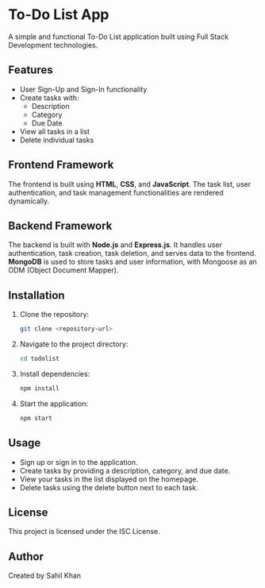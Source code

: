# To-Do List App

A simple and functional To-Do List application built using Full Stack Development technologies.

## Features
- User Sign-Up and Sign-In functionality
- Create tasks with:
  - Description
  - Category
  - Due Date
- View all tasks in a list
- Delete individual tasks

## Frontend Framework
The frontend is built using **HTML**, **CSS**, and **JavaScript**. The task list, user authentication, and task management functionalities are rendered dynamically.

## Backend Framework
The backend is built with **Node.js** and **Express.js**. It handles user authentication, task creation, task deletion, and serves data to the frontend. **MongoDB** is used to store tasks and user information, with Mongoose as an ODM (Object Document Mapper).

## Installation

1. Clone the repository:
   ```bash
   git clone <repository-url>
2. Navigate to the project directory:
   ```bash
   cd todolist
3. Install dependencies:
   ```bash
   npm install
4. Start the application:
   ```bash
   npm start

## Usage
- Sign up or sign in to the application.
- Create tasks by providing a description, category, and due date.
- View your tasks in the list displayed on the homepage.
- Delete tasks using the delete button next to each task.

## License
This project is licensed under the ISC License.

## Author
Created by Sahil Khan



